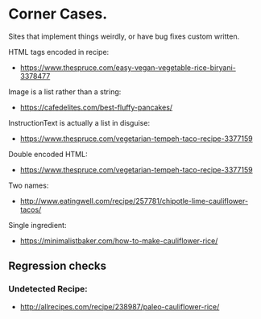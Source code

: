 # Corner Cases.

Sites that implement things weirdly, or have bug fixes custom written.


HTML tags encoded in recipe:

- https://www.thespruce.com/easy-vegan-vegetable-rice-biryani-3378477

Image is a list rather than a string:

- https://cafedelites.com/best-fluffy-pancakes/

InstructionText is actually a list in disguise:

- https://www.thespruce.com/vegetarian-tempeh-taco-recipe-3377159

Double encoded HTML:

- https://www.thespruce.com/vegetarian-tempeh-taco-recipe-3377159

Two names:

- http://www.eatingwell.com/recipe/257781/chipotle-lime-cauliflower-tacos/

Single ingredient:

- https://minimalistbaker.com/how-to-make-cauliflower-rice/

## Regression checks

### Undetected Recipe:

- http://allrecipes.com/recipe/238987/paleo-cauliflower-rice/
